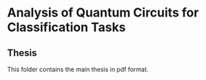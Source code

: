 # Analysis of Quantum Circuits for Classification Tasks

## Thesis

This folder contains the main thesis in pdf format.